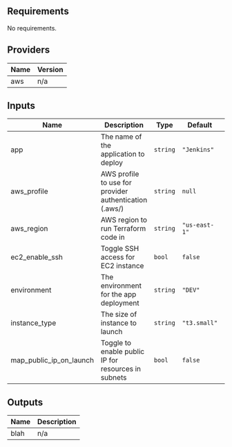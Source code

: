 <!-- BEGINNING OF PRE-COMMIT-TERRAFORM DOCS HOOK -->
## Requirements

No requirements.

## Providers

| Name | Version |
|------|---------|
| aws | n/a |

## Inputs

| Name | Description | Type | Default | Required |
|------|-------------|------|---------|:--------:|
| app | The name of the application to deploy | `string` | `"Jenkins"` | no |
| aws\_profile | AWS profile to use for provider authentication (.aws/) | `string` | `null` | no |
| aws\_region | AWS region to run Terraform code in | `string` | `"us-east-1"` | no |
| ec2\_enable\_ssh | Toggle SSH access for EC2 instance | `bool` | `false` | no |
| environment | The environment for the app deployment | `string` | `"DEV"` | no |
| instance\_type | The size of instance to launch | `string` | `"t3.small"` | no |
| map\_public\_ip\_on\_launch | Toggle to enable public IP for resources in subnets | `bool` | `false` | no |

## Outputs

| Name | Description |
|------|-------------|
| blah | n/a |

<!-- END OF PRE-COMMIT-TERRAFORM DOCS HOOK -->

